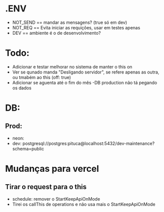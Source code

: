 # .ENV
- NOT_SEND == mandar as mensagens? (true só em dev)
- NOT_REQ == Evita iniciar as requições, usar em testes apenas
- DEV == ambiente é o de desenvolvimento?

# Todo:

- Adicionar e testar melhorar no sistema de manter o this on
- Ver se qunado manda "Desligando servidor", se refere apenas as outra, ou tmabém ao this (off: true)
- Adicionar se aguenta até o fim do mês
-DB production não tá pegando os dados

# DB:
## Prod:
- neon: 
- dev: postgresql://postgres:pituca@localhost:5432/dev-maintenance?schema=public


# Mudanças para vercel
## Tirar o request para o this
- schedule: remover o StartKeepApiOnMode
- Tirei os callThis de operations e não usa mais o StartKeepApiOnMode